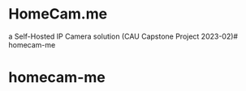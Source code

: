 # HomeCam.me
a Self-Hosted IP Camera solution
(CAU Capstone Project 2023-02)# homecam-me
# homecam-me
